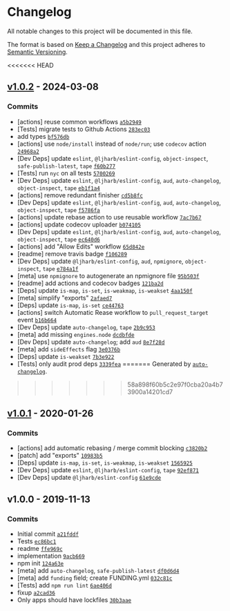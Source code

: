 # Changelog

All notable changes to this project will be documented in this file.

The format is based on [Keep a Changelog](https://keepachangelog.com/en/1.0.0/)
and this project adheres to [Semantic Versioning](https://semver.org/spec/v2.0.0.html).

<<<<<<< HEAD
## [v1.0.2](https://github.com/inspect-js/which-collection/compare/v1.0.1...v1.0.2) - 2024-03-08

### Commits

- [actions] reuse common workflows [`a5b2949`](https://github.com/inspect-js/which-collection/commit/a5b294901933131cf753c260c0dccf15c1aeeadc)
- [Tests] migrate tests to Github Actions [`283ec03`](https://github.com/inspect-js/which-collection/commit/283ec03d70ad8fdc94b3d77c1b11de011617a04d)
- add types [`bf576db`](https://github.com/inspect-js/which-collection/commit/bf576db80dbc9bca1332622f0b6c4772706dca45)
- [actions] use `node/install` instead of `node/run`; use `codecov` action [`24968a2`](https://github.com/inspect-js/which-collection/commit/24968a2aa55109520e2ec0532343224e11a6e311)
- [Dev Deps] update `eslint`, `@ljharb/eslint-config`, `object-inspect`, `safe-publish-latest`, `tape` [`f60b277`](https://github.com/inspect-js/which-collection/commit/f60b27727206261a0359adb5588cba645eb56cf8)
- [Tests] run `nyc` on all tests [`5700269`](https://github.com/inspect-js/which-collection/commit/57002694f9b5f40078bd2777ecc934ece544a556)
- [Dev Deps] update `eslint`, `@ljharb/eslint-config`, `aud`, `auto-changelog`, `object-inspect`, `tape` [`eb1f1a4`](https://github.com/inspect-js/which-collection/commit/eb1f1a468f53bcbed6ddf7459f0811a0f5ea37a7)
- [actions] remove redundant finisher [`cd5b8fc`](https://github.com/inspect-js/which-collection/commit/cd5b8fcddb9d8ea9ea5132b88c50357e2409a277)
- [Dev Deps] update `eslint`, `@ljharb/eslint-config`, `aud`, `auto-changelog`, `object-inspect`, `tape` [`f5786fa`](https://github.com/inspect-js/which-collection/commit/f5786fa3189c884debfa4f160a1733a738acccec)
- [actions] update rebase action to use reusable workflow [`7ac7b67`](https://github.com/inspect-js/which-collection/commit/7ac7b6777797230ca105f9c1560e7b5fc3ba901f)
- [actions] update codecov uploader [`b074105`](https://github.com/inspect-js/which-collection/commit/b074105e5001df42a8889cd8cadaabd2a2fc276c)
- [Dev Deps] update `eslint`, `@ljharb/eslint-config`, `aud`, `auto-changelog`, `object-inspect`, `tape` [`ec640d6`](https://github.com/inspect-js/which-collection/commit/ec640d667a48428aec41e19769ae9490da8301e1)
- [actions] add "Allow Edits" workflow [`65d842e`](https://github.com/inspect-js/which-collection/commit/65d842ee9c09ed60370cf14a721b94f9a5de43cd)
- [readme] remove travis badge [`f106289`](https://github.com/inspect-js/which-collection/commit/f10628946ad70286f503497850f6dd2350311577)
- [Dev Deps] update `@ljharb/eslint-config`, `aud`, `npmignore`, `object-inspect`, `tape` [`e784a1f`](https://github.com/inspect-js/which-collection/commit/e784a1fe96f8bc3eb21350ec7a35c3cf24c66a35)
- [meta] use `npmignore` to autogenerate an npmignore file [`95b503f`](https://github.com/inspect-js/which-collection/commit/95b503fd95f30deca71415da97937a3620e24912)
- [readme] add actions and codecov badges [`121ba2d`](https://github.com/inspect-js/which-collection/commit/121ba2d320ecefd51e4af06cacae2f71dd51b59d)
- [Deps] update `is-map`, `is-set`, `is-weakmap`, `is-weakset` [`4aa150f`](https://github.com/inspect-js/which-collection/commit/4aa150fdad7b8c0728972d6b074cb43464681e97)
- [meta] simplify "exports" [`2afaed7`](https://github.com/inspect-js/which-collection/commit/2afaed7f8918aa87a380c333944db274670838ae)
- [Deps] update `is-map`, `is-set` [`ce44763`](https://github.com/inspect-js/which-collection/commit/ce447638a94303f0571b4c3d12389c20a61d7817)
- [actions] switch Automatic Rease workflow to `pull_request_target` event [`b16b664`](https://github.com/inspect-js/which-collection/commit/b16b6641301c3c9ef7df8000be13a69b8087474f)
- [Dev Deps] update `auto-changelog`, `tape` [`2b9c953`](https://github.com/inspect-js/which-collection/commit/2b9c953b469d7fd0e86d96b89f20ef0c424e4ba1)
- [meta] add missing `engines.node` [`dcdbfde`](https://github.com/inspect-js/which-collection/commit/dcdbfdecc9f77daf99735d1f5377d9f3894fead3)
- [Dev Deps] update `auto-changelog`; add `aud` [`8e7f28d`](https://github.com/inspect-js/which-collection/commit/8e7f28d82f6240b2eaf763c32a3ede53be6cdfe1)
- [meta] add `sideEffects` flag [`3e0376b`](https://github.com/inspect-js/which-collection/commit/3e0376b80d7a18b78fdc898a9a166e9ffc83eee3)
- [Deps] update `is-weakset` [`7b3e922`](https://github.com/inspect-js/which-collection/commit/7b3e922ca0f9f356c1cbf4701857d71b378eb7d7)
- [Tests] only audit prod deps [`3339fea`](https://github.com/inspect-js/which-collection/commit/3339fea827a7fdcf8db868bb52278a3186593d48)
=======
Generated by [`auto-changelog`](https://github.com/CookPete/auto-changelog).
>>>>>>> 58a898f60b5c2e97f0cba20a4b73900a14201cd7

## [v1.0.1](https://github.com/inspect-js/which-collection/compare/v1.0.0...v1.0.1) - 2020-01-26

### Commits

- [actions] add automatic rebasing / merge commit blocking [`c3820b2`](https://github.com/inspect-js/which-collection/commit/c3820b2e8c88548f2c7da4080b1d1b6b41be97a4)
- [patch] add "exports" [`10983b5`](https://github.com/inspect-js/which-collection/commit/10983b5fdcc453c64216c3d6aa3fb93340091818)
- [Deps] update `is-map`, `is-set`, `is-weakmap`, `is-weakset` [`1565925`](https://github.com/inspect-js/which-collection/commit/1565925705c4abfe88065b211d1d960791f7cd3c)
- [Dev Deps] update `eslint`, `@ljharb/eslint-config`, `tape` [`92ef871`](https://github.com/inspect-js/which-collection/commit/92ef871338395352f1bafc3156088361a3fd917a)
- [Dev Deps] update `@ljharb/eslint-config` [`61e9cde`](https://github.com/inspect-js/which-collection/commit/61e9cde1830ccc2b551dd6a1a873ae2cf27a74c7)

## v1.0.0 - 2019-11-13

### Commits

- Initial commit [`a21fddf`](https://github.com/inspect-js/which-collection/commit/a21fddffef3b2f21923e4d056295dd63661d8155)
- Tests [`ec86bc1`](https://github.com/inspect-js/which-collection/commit/ec86bc12f0516bd662c6e2966b36de2e1128a431)
- readme [`ffe969c`](https://github.com/inspect-js/which-collection/commit/ffe969cf4388d18e12c664cc51498bbdef08e565)
- implementation [`9acb669`](https://github.com/inspect-js/which-collection/commit/9acb6695e6a5e60f4c0b6de59eaf8b1f681d78e5)
- npm init [`124a63e`](https://github.com/inspect-js/which-collection/commit/124a63ee68a0015b47cbcc08b0d5598e553e7c9a)
- [meta] add `auto-changelog`, `safe-publish-latest` [`df0d6d4`](https://github.com/inspect-js/which-collection/commit/df0d6d4f1efbc4d9b327471b9c659bd487b25b49)
- [meta] add `funding` field; create FUNDING.yml [`032c81c`](https://github.com/inspect-js/which-collection/commit/032c81c826d68acd6242fa87fd6348db70135506)
- [Tests] add `npm run lint` [`6ae406d`](https://github.com/inspect-js/which-collection/commit/6ae406d9e459779abbdd90f48559552f740b05c9)
- fixup [`a2cad36`](https://github.com/inspect-js/which-collection/commit/a2cad363f12e30afe7619597187c5d4dc840a2a7)
- Only apps should have lockfiles [`30b3aae`](https://github.com/inspect-js/which-collection/commit/30b3aae37155f0786e4582501369f738b3282cd7)
